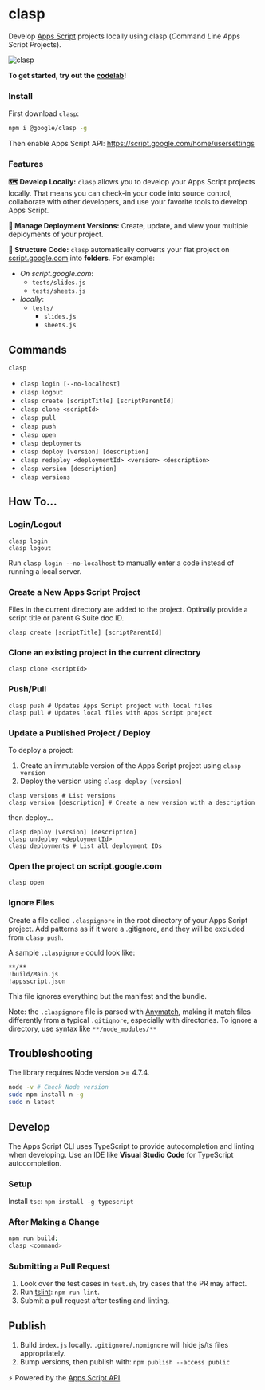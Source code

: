 # clasp

Develop [Apps Script](https://developers.google.com/apps-script/) projects locally using clasp (*C*ommand *L*ine *A*pps *S*cript *P*rojects).

![clasp](https://user-images.githubusercontent.com/744973/35164939-43fd32ae-fd01-11e7-8916-acd70fff3383.gif)

**To get started, try out the [codelab](https://g.co/codelabs/clasp)!**

### Install

First download `clasp`:

```sh
npm i @google/clasp -g
```

Then enable Apps Script API: https://script.google.com/home/usersettings

### Features

**🗺️ Develop Locally:** `clasp` allows you to develop your Apps Script projects locally. That means you can check-in your code into source control, collaborate with other developers, and use your favorite tools to develop Apps Script.

**🔢 Manage Deployment Versions:** Create, update, and view your multiple deployments of your project.

**📁 Structure Code:** `clasp` automatically converts your flat project on [script.google.com](script.google.com) into **folders**. For example:
- _On script.google.com_:
  - `tests/slides.js`
  - `tests/sheets.js`
- _locally_:
  - `tests/`
    - `slides.js`
    - `sheets.js`

## Commands

```sh
clasp
```
- `clasp login [--no-localhost]`
- `clasp logout`
- `clasp create [scriptTitle] [scriptParentId]`
- `clasp clone <scriptId>`
- `clasp pull`
- `clasp push`
- `clasp open`
- `clasp deployments`
- `clasp deploy [version] [description]`
- `clasp redeploy <deploymentId> <version> <description>`
- `clasp version [description]`
- `clasp versions`

## How To...

### Login/Logout
```
clasp login
clasp logout
```

Run `clasp login --no-localhost` to manually enter a code instead of running a local server.

### Create a New Apps Script Project

Files in the current directory are added to the project. Optinally provide a script title or parent G Suite doc ID.

```
clasp create [scriptTitle] [scriptParentId]
```

### Clone an existing project in the current directory

```
clasp clone <scriptId>
```

### Push/Pull

```
clasp push # Updates Apps Script project with local files
clasp pull # Updates local files with Apps Script project
```

### Update a Published Project / Deploy

To deploy a project:

1. Create an immutable version of the Apps Script project using `clasp version`
1. Deploy the version using `clasp deploy [version]`

```
clasp versions # List versions
clasp version [description] # Create a new version with a description
```

then deploy...

```
clasp deploy [version] [description]
clasp undeploy <deploymentId>
clasp deployments # List all deployment IDs
```

### Open the project on script.google.com

```
clasp open
```

### Ignore Files

Create a file called `.claspignore` in the root directory of your Apps Script project. Add patterns as if it were a .gitignore, and they will be excluded from `clasp push`.  

A sample `.claspignore` could look like:

```
**/**
!build/Main.js
!appsscript.json
```
This file ignores everything but the manifest and the bundle.

Note: the `.claspignore` file is parsed with [Anymatch](https://github.com/micromatch/anymatch), making it match files differently from a typical `.gitignore`, especially with directories. To ignore a directory, use syntax like `**/node_modules/**`

## Troubleshooting

The library requires Node version >= 4.7.4.

```sh
node -v # Check Node version
sudo npm install n -g
sudo n latest
```

## Develop

The Apps Script CLI uses TypeScript to provide autocompletion and linting when developing.
Use an IDE like **Visual Studio Code** for TypeScript autocompletion.

### Setup

Install `tsc`: `npm install -g typescript`

### After Making a Change

```sh
npm run build;
clasp <command>
```

### Submitting a Pull Request

1. Look over the test cases in `test.sh`, try cases that the PR may affect.
1. Run [tslint](https://palantir.github.io/tslint/): `npm run lint`.
1. Submit a pull request after testing and linting.

## Publish

1. Build `index.js` locally. `.gitignore`/`.npmignore` will hide js/ts files appropriately.
1. Bump versions, then publish with: `npm publish --access public`

⚡ Powered by the [Apps Script API](https://developers.google.com/apps-script/api/).
